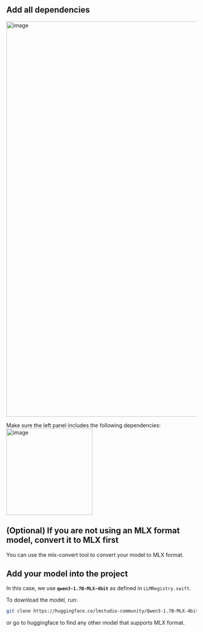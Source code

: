 
## Add all dependencies
<img width="1044" alt="image" src="https://github.com/user-attachments/assets/52bfa706-78fa-4990-a7bf-a371c01fdb34" />

Make sure the left panel includes the following dependencies:
<img width="228" alt="image" src="https://github.com/user-attachments/assets/3321113a-a9fc-4d07-ac75-819dfa24817c" />

## (Optional) If you are not using an MLX format model, convert it to MLX first
You can use the mlx-convert tool to convert your model to MLX format.

##  Add your model into the project
In this case, we use **`qwen3-1.7B-MLX-4bit`** as defined in `LLMRegistry.swift`.

To download the model, run:
```bash
git clone https://huggingface.co/lmstudio-community/Qwen3-1.7B-MLX-4bit ./Qwen3-1.7B-MLX
```

or go to huggingface to find any other model that supports MLX format.